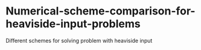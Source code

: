 # Numerical-scheme-comparison-for-heaviside-input-problems
Different schemes for solving problem with heaviside input
